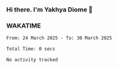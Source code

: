 ### Hi there. I'm Yakhya Diome 👋

### WAKATIME
<!--START_SECTION:waka-->

```txt
From: 24 March 2025 - To: 30 March 2025

Total Time: 0 secs

No activity tracked
```

<!--END_SECTION:waka-->
